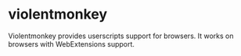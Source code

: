 # violentmonkey
Violentmonkey provides userscripts support for browsers. It works on browsers with WebExtensions support.
